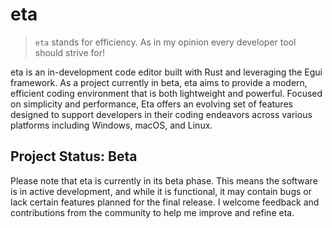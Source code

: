 # eta

> `eta` stands for efficiency. As in my opinion every developer tool should strive for!

eta is an in-development code editor built with Rust and leveraging the Egui framework. As a project currently in beta, eta aims to provide a modern, efficient coding environment that is both lightweight and powerful. Focused on simplicity and performance, Eta offers an evolving set of features designed to support developers in their coding endeavors across various platforms including Windows, macOS, and Linux.

## Project Status: Beta

Please note that eta is currently in its beta phase. This means the software is in active development, and while it is functional, it may contain bugs or lack certain features planned for the final release. I welcome feedback and contributions from the community to help me improve and refine eta.
